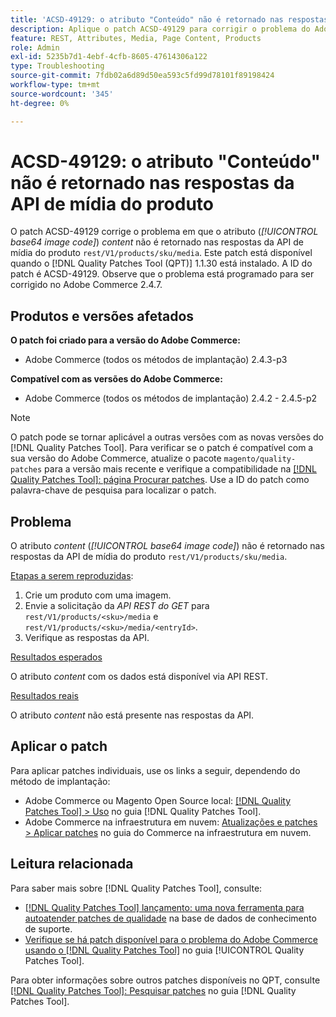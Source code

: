 ```yaml
---
title: 'ACSD-49129: o atributo "Conteúdo" não é retornado nas respostas da API de mídia do produto'
description: Aplique o patch ACSD-49129 para corrigir o problema do Adobe Commerce em que o atributo *content* (*código de imagem base64*) não é retornado nas respostas da API de mídia do produto "rest/V1/products/sku/media".
feature: REST, Attributes, Media, Page Content, Products
role: Admin
exl-id: 5235b7d1-4ebf-4cfb-8605-47614306a122
type: Troubleshooting
source-git-commit: 7fdb02a6d89d50ea593c5fd99d78101f89198424
workflow-type: tm+mt
source-wordcount: '345'
ht-degree: 0%

---
```


# ACSD-49129: o atributo &quot;Conteúdo&quot; não é retornado nas respostas da API de mídia do produto

O patch ACSD-49129 corrige o problema em que o atributo (*[!UICONTROL base64 image code]*) *content* não é retornado nas respostas da API de mídia do produto `rest/V1/products/sku/media`. Este patch está disponível quando o [!DNL Quality Patches Tool (QPT)] 1.1.30 está instalado. A ID do patch é ACSD-49129. Observe que o problema está programado para ser corrigido no Adobe Commerce 2.4.7.

## Produtos e versões afetados

**O patch foi criado para a versão do Adobe Commerce:**

* Adobe Commerce (todos os métodos de implantação) 2.4.3-p3

**Compatível com as versões do Adobe Commerce:**

* Adobe Commerce (todos os métodos de implantação) 2.4.2 - 2.4.5-p2

>[!NOTE]
>
>O patch pode se tornar aplicável a outras versões com as novas versões do [!DNL Quality Patches Tool]. Para verificar se o patch é compatível com a sua versão do Adobe Commerce, atualize o pacote `magento/quality-patches` para a versão mais recente e verifique a compatibilidade na [[!DNL Quality Patches Tool]: página Procurar patches](https://experienceleague.adobe.com/tools/commerce-quality-patches/index.html?lang=pt-BR). Use a ID do patch como palavra-chave de pesquisa para localizar o patch.

## Problema

O atributo *content* (*[!UICONTROL base64 image code]*) não é retornado nas respostas da API de mídia do produto `rest/V1/products/sku/media`.

<u>Etapas a serem reproduzidas</u>:

1. Crie um produto com uma imagem.
1. Envie a solicitação da *API REST do GET* para `rest/V1/products/<sku>/media` e `rest/V1/products/<sku>/media/<entryId>`.
1. Verifique as respostas da API.

<u>Resultados esperados</u>

O atributo *content* com os dados está disponível via API REST.

<u>Resultados reais</u>

O atributo *content* não está presente nas respostas da API.

## Aplicar o patch

Para aplicar patches individuais, use os links a seguir, dependendo do método de implantação:

* Adobe Commerce ou Magento Open Source local: [[!DNL Quality Patches Tool] > Uso](/help/tools/quality-patches-tool/usage.md) no guia [!DNL Quality Patches Tool].
* Adobe Commerce na infraestrutura em nuvem: [Atualizações e patches > Aplicar patches](https://experienceleague.adobe.com/docs/commerce-cloud-service/user-guide/develop/upgrade/apply-patches.html?lang=pt-BR) no guia do Commerce na infraestrutura em nuvem.

## Leitura relacionada

Para saber mais sobre [!DNL Quality Patches Tool], consulte:

* [[!DNL Quality Patches Tool] lançamento: uma nova ferramenta para autoatender patches de qualidade](https://experienceleague.adobe.com/pt-br/docs/commerce-operations/tools/quality-patches-tool/quality-patches-tool-to-self-serve-quality-patches) na base de dados de conhecimento de suporte.
* [Verifique se há patch disponível para o problema do Adobe Commerce usando o  [!DNL Quality Patches Tool]](/help/tools/quality-patches-tool/patches-available-in-qpt/check-patch-for-magento-issue-with-magento-quality-patches.md) no guia [!UICONTROL Quality Patches Tool].


Para obter informações sobre outros patches disponíveis no QPT, consulte [[!DNL Quality Patches Tool]: Pesquisar patches](https://experienceleague.adobe.com/tools/commerce-quality-patches/index.html?lang=pt-BR) no guia [!DNL Quality Patches Tool].
